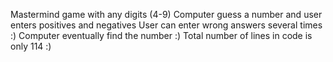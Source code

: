Mastermind game with any digits (4-9) 
Computer guess a number and user enters positives and negatives
User can enter wrong answers several times :)
Computer eventually find the number :)
Total number of lines in code is only 114 :)
